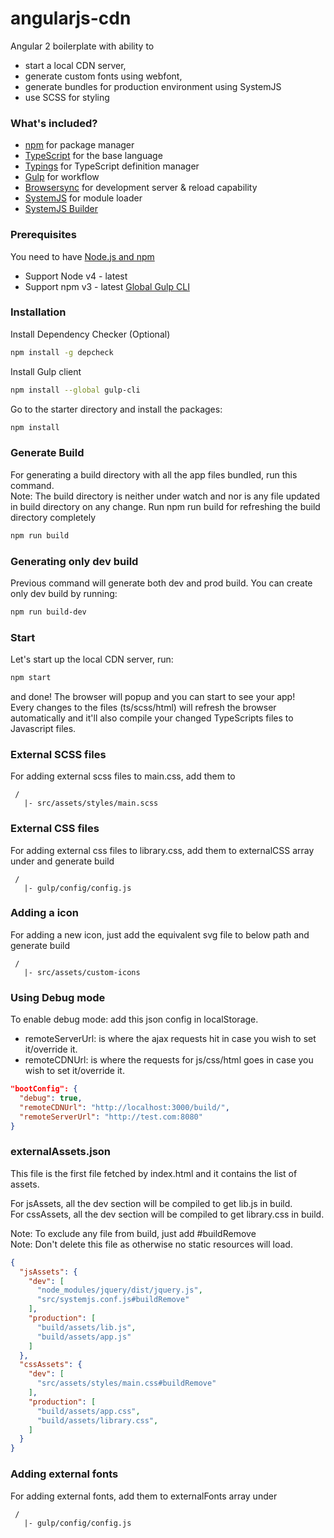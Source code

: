 # angularjs-cdn
Angular 2 boilerplate with ability to 
* start a local CDN server, 
* generate custom fonts using webfont,
* generate bundles for production environment using SystemJS
* use SCSS for styling

### What's included?
* [npm](https://www.npmjs.com/) for package manager
* [TypeScript](http://www.typescriptlang.org/) for the base language
* [Typings](https://github.com/typings/typings) for TypeScript definition manager
* [Gulp](http://gulpjs.com/) for workflow
* [Browsersync](https://www.browsersync.io/) for development server & reload capability
* [SystemJS](https://github.com/systemjs/systemjs) for module loader
* [SystemJS Builder](https://github.com/systemjs/builder)


### Prerequisites
You need to have [Node.js and npm](https://nodejs.org/en/)
- Support Node v4 - latest
- Support npm v3 - latest
[Global Gulp CLI](https://github.com/gulpjs/gulp/blob/master/docs/getting-started.md)


### Installation
Install Dependency Checker (Optional)
```bash
npm install -g depcheck
```
Install Gulp client
```bash
npm install --global gulp-cli
```
Go to the starter directory and install the packages:
```bash
npm install
```

### Generate Build
For generating a build directory with all the app files bundled, run this command.  
Note: The build directory is neither under watch and nor is any file updated in build directory on any change.
Run npm run build for refreshing the build directory completely
```bash
npm run build
```

### Generating only dev build
Previous command will generate both dev and prod build. You can create only dev build by running:
```bash
npm run build-dev
```

### Start
Let's start up the local CDN server, run:
```bash
npm start
```
and done! The browser will popup and you can start to see your app!  
Every changes to the files (ts/scss/html) will refresh the browser automatically
and it'll also compile your changed TypeScripts files to Javascript files.

### External SCSS files
For adding external scss files to main.css, add them to 
```directory
 /
   |- src/assets/styles/main.scss
```

### External CSS files
For adding external css files to library.css, add them to externalCSS array under and generate build
```directory
 /
   |- gulp/config/config.js
```

### Adding a icon
For adding a new icon, just add the equivalent svg file to below path and generate build 
```directory
 /
   |- src/assets/custom-icons
```

### Using Debug mode
To enable debug mode: add this json config in localStorage.
* remoteServerUrl: is where the ajax requests hit in case you wish to set it/override it.  
* remoteCDNUrl: is where the requests for js/css/html goes in case you wish to set it/override it.
```json
"bootConfig": {
  "debug": true,
  "remoteCDNUrl": "http://localhost:3000/build/",
  "remoteServerUrl": "http://test.com:8080"
}
```

### externalAssets.json
This file is the first file fetched by index.html and it contains the list of assets.<br/>

For jsAssets, all the dev section will be compiled to get lib.js in build.  
For cssAssets, all the dev section will be compiled to get library.css in build.<br/>

Note: To exclude any file from build, just add #buildRemove  
Note: Don't delete this file as otherwise no static resources will load.
```json 
{
  "jsAssets": {
    "dev": [
      "node_modules/jquery/dist/jquery.js",
      "src/systemjs.conf.js#buildRemove"
    ],
    "production": [
      "build/assets/lib.js",
      "build/assets/app.js"
    ]
  },
  "cssAssets": {
    "dev": [
      "src/assets/styles/main.css#buildRemove"
    ],
    "production": [
      "build/assets/app.css",
      "build/assets/library.css",
    ]
  }
}
```

### Adding external fonts
For adding external fonts, add them to externalFonts array under
```directory
 /
   |- gulp/config/config.js
```